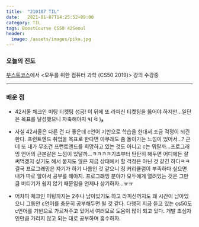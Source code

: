 ```yaml
---
title:  "210107 TIL"
date:   2021-01-07T14:25:52+09:00
category: TIL
tags: BoostCourse CS50 42Seoul
header:
  image: /assets/images/pika.jpg
---
```


<h3>오늘의 진도</h3>

[부스트코스](https://www.boostcourse.org/)에서 <모두를 위한 컴퓨터 과학 (CS50 2019)> 강의 수강중

<hr>

<h3>배운 점</h3>

 - 42서울 체크인 미팅 티켓팅 성공! 이 뒤에 또 라피신 티켓팅을 뚫어야 하지만...일단은 목표를 달성했으니 자축해야지 ٩( ᐛ )و

 - 사실 42서울은 다른 건 다 좋은데 c언어 기반으로 학습을 한대서 조금 걱정이 되긴 한다. 프런트엔드 취업을 목표로 한다면 아무래도 좀 돌아가는 느낌이 있어서...? 
근데 또 내가 무조건 프런트엔드를 희망하고 있는 것도 아니고 c는 뭐랄까...프로그래밍 언어의 근본같은 느낌이 있달까...ㅋㅋㅋㅋ기초부터 탄탄히 해두면 어디에든 잘 써먹겠지 싶기도 해서 
붙지도 않은 지금 상태에서 할 걱정은 아닌 것 같긴 하다ㅋㅋ 결국 프로그래밍은 자기가 하기 나름인 것 같으니 정 커리큘럼이 부족하다 싶으면 내가 따로 알아서 공부를 해야지. 프로그래밍 분야가 
모두에게 열려있는 것은 그만큼 버티기가 쉽지 않기 때문임을 언제나 상기하자...ㅠㅠ

 - 어차피 체크인 미팅까지는 2주나 남아있기도 하고 라피신까지도 꽤 시간이 남아있으니 그동안 c언어를 충분히 공부해두면 될 것 같다. 다행히 지금 듣고 있는 cs50도 c언어를 기반으로 가르쳐주고 
있어서 여러모로 도움이 많이 되고 있다. 개발 초심자인만큼 가리지 않고 되는 대로 공부하며 흡수하자.